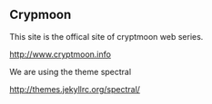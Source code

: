 ## Crypmoon   

This site is the offical site of cryptmoon web series. 

http://www.cryptmoon.info



We are using the theme spectral

http://themes.jekyllrc.org/spectral/
